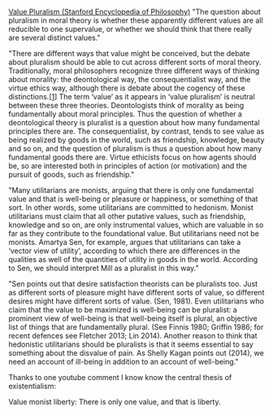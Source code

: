 [Value Pluralism (Stanford Encyclopedia of Philosophy)](https://plato.stanford.edu/entries/value-pluralism/)
"The question about pluralism in moral theory is whether these apparently different values are all reducible to one supervalue, or whether we should think that there really are several distinct values."


"There are different ways that value might be conceived, but the debate about pluralism should be able to cut across different sorts of moral theory. Traditionally, moral philosophers recognize three different ways of thinking about morality: the deontological way, the consequentialist way, and the virtue ethics way, although there is debate about the cogency of these distinctions.[[1](https://plato.stanford.edu/entries/value-pluralism/notes.html#note-1)] The term ‘value’ as it appears in ‘value pluralism’ is neutral between these three theories. Deontologists think of morality as being fundamentally about moral principles. Thus the question of whether a deontological theory is pluralist is a question about how many fundamental principles there are. The consequentialist, by contrast, tends to see value as being realized by goods in the world, such as friendship, knowledge, beauty and so on, and the question of pluralism is thus a question about how many fundamental goods there are. Virtue ethicists focus on how agents should be, so are interested both in principles of action (or motivation) and the pursuit of goods, such as friendship."


"Many utilitarians are monists, arguing that there is only one fundamental value and that is well-being or pleasure or happiness, or something of that sort. In other words, some utilitarians are committed to hedonism. Monist utilitarians must claim that all other putative values, such as friendship, knowledge and so on, are only instrumental values, which are valuable in so far as they contribute to the foundational value. But utilitarians need not be monists. Amartya Sen, for example, argues that utilitarians can take a ‘vector view of utility’, according to which there are differences in the qualities as well of the quantities of utility in goods in the world. According to Sen, we should interpret Mill as a pluralist in this way."

"Sen points out that desire satisfaction theorists can be pluralists too. Just as different sorts of pleasure might have different sorts of value, so different desires might have different sorts of value. (Sen, 1981). Even utilitarians who claim that the value to be maximized is well-being can be pluralist: a prominent view of well-being is that well-being itself is plural, an objective list of things that are fundamentally plural. (See Finnis 1980; Griffin 1986; for recent defences see Fletcher 2013; Lin 2014). Another reason to think that hedonistic utilitarians should be pluralists is that it seems essential to say something about the disvalue of pain. As Shelly Kagan points out (2014), we need an account of ill-being in addition to an account of well-being."



Thanks to one youtube comment I know know the central thesis of existentialism:

Value monist liberty: There is only one value, and that is liberty.


